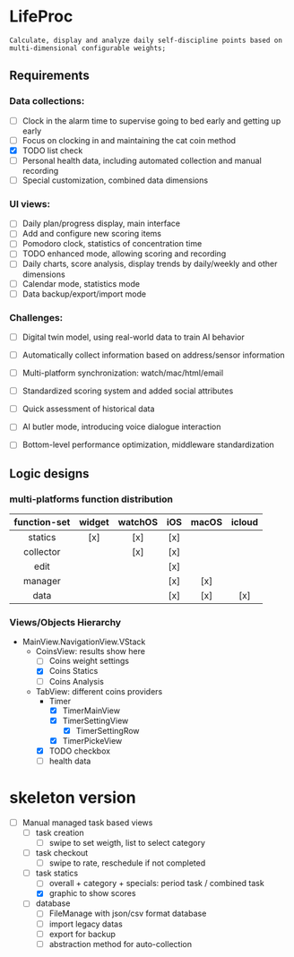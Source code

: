 # LifeProc
````
Calculate, display and analyze daily self-discipline points based on multi-dimensional configurable weights;
````
## Requirements

### Data collections:
   - [ ] Clock in the alarm time to supervise going to bed early and getting up early
   - [ ] Focus on clocking in and maintaining the cat coin method
   - [x] TODO list check
   - [ ] Personal health data, including automated collection and manual recording
   - [ ] Special customization, combined data dimensions

### UI views:
   - [ ] Daily plan/progress display, main interface
   - [ ] Add and configure new scoring items
   - [ ] Pomodoro clock, statistics of concentration time
   - [ ] TODO enhanced mode, allowing scoring and recording
   - [ ] Daily charts, score analysis, display trends by daily/weekly and other dimensions
   - [ ] Calendar mode, statistics mode
   - [ ] Data backup/export/import mode

### Challenges:
   - [ ] Digital twin model, using real-world data to train AI behavior
   - [ ] Automatically collect information based on address/sensor information
   - [ ] Multi-platform synchronization: watch/mac/html/email
   - [ ] Standardized scoring system and added social attributes
   - [ ] Quick assessment of historical data
   - [ ] AI butler mode, introducing voice dialogue interaction
   - [ ] Bottom-level performance optimization, middleware standardization


## Logic designs

### multi-platforms function distribution

| function-set | widget | watchOS | iOS | macOS | icloud |
|:------------:|:------:|:-------:|:---:|:-----:|:------:|
| statics      |   [x]  |   [x]   | [x] |       |        |
| collector    |        |   [x]   | [x] |       |        |
| edit         |        |         | [x] |       |        |
| manager      |        |         | [x] |  [x]  |        |
| data         |        |         | [x] |  [x]  |  [x]   |


### Views/Objects Hierarchy
   - MainView.NavigationView.VStack
      - CoinsView: results show here
         - [ ] Coins weight settings
         - [x] Coins Statics
         - [ ] Coins Analysis
      - TabView: different coins providers
         - Timer
            - [x] TimerMainView
            - [x] TimerSettingView
               - [x] TimerSettingRow
            - [x] TimerPickeView
         - [x] TODO checkbox
         - [ ] health data

# skeleton version
   - [ ] Manual managed task based views
      - [ ] task creation
        - [ ] swipe to set weigth, list to select category
      - [ ] task checkout
        - [ ] swipe to rate, reschedule if not completed
      - [ ] task statics
        - [ ] overall + category + specials: period task / combined task
        - [x] graphic to show scores
      - [ ] database
        - [ ] FileManage with json/csv format database
        - [ ] import legacy datas
        - [ ] export for backup
        - [ ] abstraction method for auto-collection
